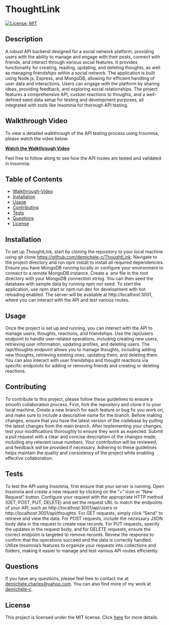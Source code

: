 # ThoughtLink

[![License: MIT](https://img.shields.io/badge/License-MIT-brightgreen.svg)](https://opensource.org/licenses/MIT)

## Description

A robust API backend designed for a social network platform, providing users with the ability to manage and engage with their posts, connect with friends, and interact through various social features. It provides functionality for creating, reading, updating, and deleting thoughts, as well as managing friendships within a social network. The application is built using Node.js, Express, and MongoDB, allowing for efficient handling of user data and interactions. Users can engage with the platform by sharing ideas, providing feedback, and exploring social relationships. The project features a comprehensive API, custom reactions to thoughts, and a well-defined seed data setup for testing and development purposes, all integrated with tools like Insomnia for thorough API testing.

## Walkthrough Video

To view a detailed walkthrough of the API testing process using Insomnia, please watch the video below:

[**Watch the Walkthrough Video**](https://drive.google.com/file/d/1eG8twlgCPD2yy5rnjvzMOsJ75T481_Ai/view)

Feel free to follow along to see how the API routes are tested and validated in Insomnia.


## Table of Contents

- [Walkthrough-Video](#walkthrough-video)
- [Installation](#installation)
- [Usage](#usage)
- [Contributing](#contributing)
- [Tests](#tests)
- [Questions](#questions)
- [License](#license)

## Installation

To set up ThoughtLink, start by cloning the repository to your local machine using git clone <https://github.com/demichele-c/ThoughtLink>. Navigate to the project directory and run npm install to install all required dependencies. Ensure you have MongoDB running locally or configure your environment to connect to a remote MongoDB instance. Create a .env file in the root directory with your MongoDB connection string. You can then seed the database with sample data by running npm run seed. To start the application, use npm start or npm run dev for development with hot reloading enabled. The server will be available at http://localhost:3001, where you can interact with the API and test various routes.

## Usage

Once the project is set up and running, you can interact with the API to manage users, thoughts, reactions, and friendships. Use the /api/users endpoint to handle user-related operations, including creating new users, retrieving user information, updating profiles, and deleting users. The /api/thoughts endpoint allows you to manage thoughts, including adding new thoughts, retrieving existing ones, updating them, and deleting them. You can also interact with user friendships and thought reactions via specific endpoints for adding or removing friends and creating or deleting reactions. 

## Contributing

To contribute to this project, please follow these guidelines to ensure a smooth collaboration process. First, fork the repository and clone it to your local machine. Create a new branch for each feature or bug fix you work on, and make sure to include a descriptive name for the branch. Before making changes, ensure that you have the latest version of the codebase by pulling the latest changes from the main branch. After implementing your changes, test your modifications thoroughly to ensure they work as expected. Submit a pull request with a clear and concise description of the changes made, including any relevant issue numbers. Your contribution will be reviewed, and feedback will be provided if necessary. Adhering to these guidelines helps maintain the quality and consistency of the project while enabling effective collaboration.

## Tests

To test the API using Insomnia, first ensure that your server is running. Open Insomnia and create a new request by clicking on the “+” icon or “New Request” button. Configure your request with the appropriate HTTP method (GET, POST, PUT, DELETE) and set the request URL to match the endpoints of your API, such as http://localhost:3001/api/users or http://localhost:3001/api/thoughts. For GET requests, simply click “Send” to retrieve and view the data. For POST requests, include the necessary JSON body data in the request to create new records. For PUT requests, specify the updates in the request body, and for DELETE requests, ensure the correct endpoint is targeted to remove records. Review the response to confirm that the operations succeed and the data is correctly handled. Utilize Insomnia’s features to organize your requests into collections and folders, making it easier to manage and test various API routes efficiently.

## Questions

If you have any questions, please feel free to contact me at [demichele.charles@yahoo.com](mailto:demichele.charles@yahoo.com). You can also find more of my work at [demichele-c](https://github.com/demichele-c).

## License

This project is licensed under the MIT license. Click [here](https://opensource.org/licenses/MIT) for more details.
